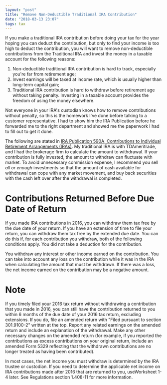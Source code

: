 ```yaml
---
layout: "post"
title: "Remove Non-Deductible Traditional IRA Contribution"
date: "2018-03-13 23:07"
tags: tax
---
```


If you make a traditional IRA contribution before doing your tax for the year hoping you can deduct the contribution, but only to find your income is too high to deduct the contribution, you will want to remove non-deductible contributions from the Traditional IRA and invest the money in a taxable account for the following reasons:

1. Non-deductible traditional IRA contribution is hard to track, especially you're far from retirement age;
2. Invest earnings will be taxed at income rate, which is usually higher than long-term capital gain;
3. Traditional IRA contribution is hard to withdraw before retirement age without taking penalty. Investing in a taxable account provides the freedom of using the money elsewhere.

Not everyone in your IRA's custodian knows how to remove contributions without penalty, so this is the homework I've done before talking to a customer representative. I had to show him the IRA Publication before he forwarded me to the right department and showed me the paperwork I had to fill out to get it done.

The following are stated in [IRA Publication 590A, Contributions to Individual Retirement Arrangements (IRAs)](https://www.irs.gov/forms-pubs/about-publication-590a). My traditional IRA is with TDAmeritrade, and I had the brokerage firm to calculate the amount to withdrawal. If your contribution is fully invested, the amount to withdraw can fluctuate with market. To avoid unnecessary commission expense, I recommend you sell *all or enough* investments so that the amount of cash available for withdrawal can cope with any market movement, and buy back securities with the cash left over after the withdrawal is completed.

# Contributions Returned Before Due Date of Return

If you made IRA contributions in 2016, you can withdraw them tax free by the due date of your return. If you have an extension of time to file your return, you can withdraw them tax free by the extended due date. You can do this if, for each contribution you withdraw, both of the following conditions apply.
You did not take a deduction for the contribution.

You withdraw any interest or other income earned on the contribution. You can take into account any loss on the contribution while it was in the IRA when calculating the amount that must be withdrawn. If there was a loss, the net income earned on the contribution may be a negative amount.

# Note

If you timely filed your 2016 tax return without withdrawing a contribution that you made in 2016, you can still have the contribution returned to you within 6 months of the due date of your 2016 tax return, excluding extensions. If you do, file an amended return with "Filed pursuant to section 301.9100-2" written at the top. Report any related earnings on the amended return and include an explanation of the withdrawal. Make any other necessary changes on the amended return (for example, if you reported the contributions as excess contributions on your original return, include an amended Form 5329 reflecting that the withdrawn contributions are no longer treated as having been contributed).

In most cases, the net income you must withdraw is determined by the IRA trustee or custodian. If you need to determine the applicable net income on IRA contributions made after 2016 that are returned to you, useWorksheet 1-4 later. See Regulations section 1.408-11 for more information.
